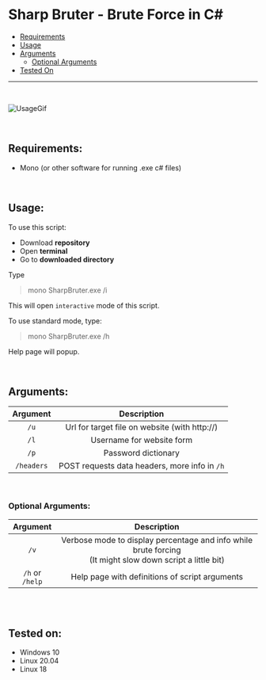 # Sharp Bruter - Brute Force in C#

- [Requirements](##Requirements)
- [Usage](##Usage)
- [Arguments](##Arguments)
    * [Optional Arguments](###Optional%20Arguments)
- [Tested On](##Tested%20on)

---

<br/>

![UsageGif]()

<br/>

## Requirements:

* Mono (or other software for running .exe c# files)

<br/>

## Usage:

To use this script:

* Download **repository**
* Open **terminal**
* Go to **downloaded directory**

Type

> mono SharpBruter.exe /i

This will open `interactive` mode of this script.

To use standard mode, type:

> mono SharpBruter.exe /h

Help page will popup.

<br/>

## Arguments:

Argument | Description
:---: | :---:
`/u` | Url for target file on website (with http://)
`/l` | Username for website form
`/p` | Password dictionary
`/headers` | POST requests data headers, more info in `/h`

<br/>

### Optional Arguments:

Argument | Description
:---: | :---:
`/v` | Verbose mode to display percentage and info while brute forcing<br/>(It might slow down script a little bit)
`/h` or `/help` | Help page with definitions of script arguments

<br/><br/>

## Tested on:

* Windows 10
* Linux 20.04
* Linux 18
